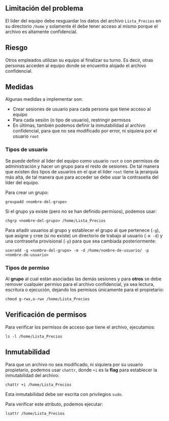 ## Limitación del problema

El líder del equipo debe resguardar los datos del archivo `Lista_Precios` en su directorio `/home` y solamente él debe tener acceso al mismo porque el archivo es altamente confidencial.

## Riesgo

Otros  empleados  utilizan  su  equipo  al finalizar  su turno. Es decir, otras personas acceden al equipo donde se encuentra alojado el archivo confidencial.

## Medidas

Algunas medidas a implementar son:

* Crear sesiones de usuario para cada persona que tiene acceso al equipo
* Para cada sesión (o tipo de usuario), restringir permisos
* En últimas, también podemos definir la inmutabilidad al archivo confidencial, para que no sea modificado por error, ni siquiera por el usuario `root`

### Tipos de usuario

Se puede definir al lider del equipo como usuario `root` o con permisos de administración y hacer un grupo para el resto de sesiones. De tal manera que existen dos tipos de usuarios en el que el líder `root` tiene la jerarquía más alta, de tal manera que para acceder se debe usar la contraseña del líder del equipo.

Para crear un grupo:

`groupadd <nombre-del-grupo>`

Si el grupo ya existe (pero no se han definido permisos), podemos usar:

`chgrp <nombre-del-grupo> /home/Lista_Precios`

Para añadir usuarios al grupo y establecer el grupo al que pertenece (`-g`), que asigne y cree (si no existe) un directorio de trabajo al usuario (`-m -d`) y una contraseña provisional (`-p`) para que sea cambiada posteriormente:

`useradd -g <nombre-del-grupo> -m -d /home/nombre-de-usuario/ -p <nombre-de-usuario>`

### Tipos de permiso

Al **grupo** al cual están asociadas las demás sesiones y para **otros** se debe remover cualquier permiso para el archivo confidencial, ya sea lectura, escritura o ejecución, dejando los permisos únicamente para el propietario:

`chmod g-rwx,o-rwx /home/Lista_Precios`

## Verificación de permisos

Para verificar los permisos de acceso que tiene el archivo, ejecutamos:

`ls -l /home/Lista_Precios`

## Inmutabilidad

Para que un archivo no sea modificado, ni siquiera por su usuario propietario, podemos usar `chattr`, donde `+i` es la **flag** para establecer la inmutabilidad del archivo:

`chattr +i /home/Lista_Precios`

Esta inmutabilidad debe ser escrita con privilegios `sudo`.

Para verificar este atributo, podemos ejecutar:

`lsattr /home/Lista_Precios`
